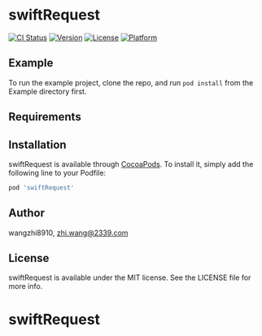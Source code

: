 # swiftRequest

[![CI Status](https://img.shields.io/travis/wangzhi8910/swiftRequest.svg?style=flat)](https://travis-ci.org/wangzhi8910/swiftRequest)
[![Version](https://img.shields.io/cocoapods/v/swiftRequest.svg?style=flat)](https://cocoapods.org/pods/swiftRequest)
[![License](https://img.shields.io/cocoapods/l/swiftRequest.svg?style=flat)](https://cocoapods.org/pods/swiftRequest)
[![Platform](https://img.shields.io/cocoapods/p/swiftRequest.svg?style=flat)](https://cocoapods.org/pods/swiftRequest)

## Example

To run the example project, clone the repo, and run `pod install` from the Example directory first.

## Requirements

## Installation

swiftRequest is available through [CocoaPods](https://cocoapods.org). To install
it, simply add the following line to your Podfile:

```ruby
pod 'swiftRequest'
```

## Author

wangzhi8910, zhi.wang@2339.com

## License

swiftRequest is available under the MIT license. See the LICENSE file for more info.
# swiftRequest
